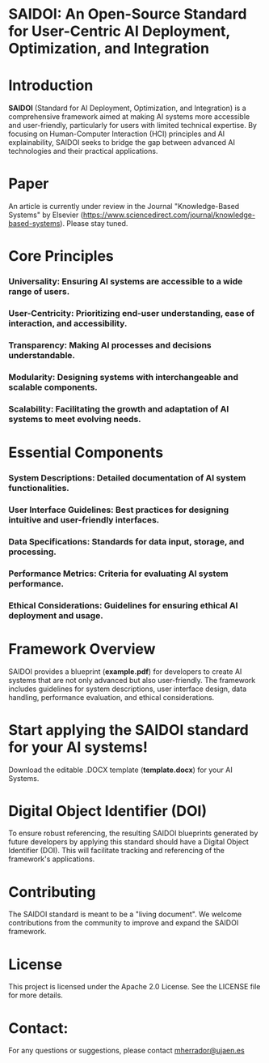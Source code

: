 # SAIDOI: An Open-Source Standard for User-Centric AI Deployment, Optimization, and Integration

# Introduction
**SAIDOI** (Standard for AI Deployment, Optimization, and Integration) is a comprehensive framework aimed at making AI systems more accessible and user-friendly, particularly for users with limited technical expertise. By focusing on Human-Computer Interaction (HCI) principles and AI explainability, SAIDOI seeks to bridge the gap between advanced AI technologies and their practical applications.

# Paper
An article is currently under review in the Journal "Knowledge-Based Systems" by Elsevier (https://www.sciencedirect.com/journal/knowledge-based-systems). Please stay tuned.

# Core Principles
### Universality: Ensuring AI systems are accessible to a wide range of users.
### User-Centricity: Prioritizing end-user understanding, ease of interaction, and accessibility.
### Transparency: Making AI processes and decisions understandable.
### Modularity: Designing systems with interchangeable and scalable components.
### Scalability: Facilitating the growth and adaptation of AI systems to meet evolving needs.

# Essential Components
### System Descriptions: Detailed documentation of AI system functionalities.
### User Interface Guidelines: Best practices for designing intuitive and user-friendly interfaces.
### Data Specifications: Standards for data input, storage, and processing.
### Performance Metrics: Criteria for evaluating AI system performance.
### Ethical Considerations: Guidelines for ensuring ethical AI deployment and usage.

# Framework Overview
SAIDOI provides a blueprint (**example.pdf**) for developers to create AI systems that are not only advanced but also user-friendly. The framework includes guidelines for system descriptions, user interface design, data handling, performance evaluation, and ethical considerations. 

# Start applying the SAIDOI standard for your AI systems!
Download the editable .DOCX template (**template.docx**) for your AI Systems.

# Digital Object Identifier (DOI)
To ensure robust referencing, the resulting SAIDOI blueprints generated by future developers by applying this standard should have a Digital Object Identifier (DOI). This will facilitate tracking and referencing of the framework's applications.

# Contributing
The SAIDOI standard is meant to be a "living document". We welcome contributions from the community to improve and expand the SAIDOI framework. 

# License
This project is licensed under the Apache 2.0 License. See the LICENSE file for more details.

# Contact:
For any questions or suggestions, please contact mherrador@ujaen.es
